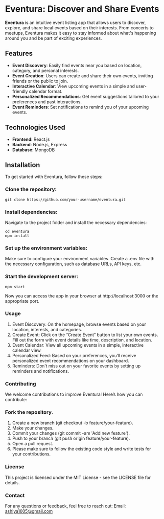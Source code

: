 # Eventura: Discover and Share Events

**Eventura** is an intuitive event listing app that allows users to discover, explore, and share local events based on their interests. From concerts to meetups, Eventura makes it easy to stay informed about what's happening around you and be part of exciting experiences.

## Features

- **Event Discovery**: Easily find events near you based on location, category, and personal interests.
- **Event Creation**: Users can create and share their own events, inviting friends or the public to join.
- **Interactive Calendar**: View upcoming events in a simple and user-friendly calendar format.
- **Personalized Recommendations**: Get event suggestions tailored to your preferences and past interactions.
- **Event Reminders**: Set notifications to remind you of your upcoming events.

## Technologies Used

- **Frontend**: React.js 
- **Backend**: Node.js, Express 
- **Database**: MongoDB 

## Installation

To get started with Eventura, follow these steps:

### Clone the repository:

```git clone https://github.com/your-username/eventura.git```

### Install dependencies:

Navigate to the project folder and install the necessary dependencies:

```
cd eventura 
npm install  
```

### Set up the environment variables:

Make sure to configure your environment variables. Create a .env file with the necessary configuration, such as database URLs, API keys, etc.

### Start the development server:

```npm start ```

Now you can access the app in your browser at http://localhost:3000 or the appropriate port.

### Usage

1. Event Discovery: On the homepage, browse events based on your location, interests, and categories.
2. Create Event: Click on the “Create Event” button to list your own events. Fill out the form with event details like time, description, and location.
3. Event Calendar: View all upcoming events in a simple, interactive calendar view.
4. Personalized Feed: Based on your preferences, you'll receive personalized event recommendations on your dashboard.
5. Reminders: Don't miss out on your favorite events by setting up reminders and notifications.

### Contributing

We welcome contributions to improve Eventura! Here’s how you can contribute:

### Fork the repository.

1. Create a new branch (git checkout -b feature/your-feature).
2. Make your changes.
3. Commit your changes (git commit -am 'Add new feature').
4. Push to your branch (git push origin feature/your-feature).
5. Open a pull request.
6. Please make sure to follow the existing code style and write tests for your contributions.

### License

This project is licensed under the MIT License - see the LICENSE file for details.

### Contact

For any questions or feedback, feel free to reach out:
Email: ashiya1005@gmail.com
